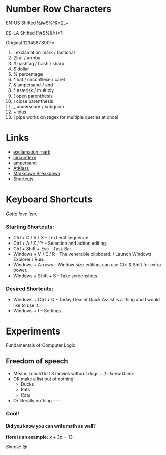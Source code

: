 # Number Row Characters
EN-US Shifted   !@#$%^&*()_+

ES-LA Shifted   !"#$%&/()=?¡

Original        1234567890-=
  1.  !  exclamation mark / factiorial
  1.  @  at / arroba
  1.  \#  hashtag  / hash  / sharp
  1.  $  dollar
  1.  %  percentage
  6.  ^  hat  /  circonflexe / caret
  7.  &  ampersand  /  and
  8.  \*  asterisk  /  multiply
  9.  (  open parenthesis
  10.  ) close parenthesis
  11.  _ underscore  /  subguión
  12.  \+ plus
  13.  | pipe works on regex for multiple queries at once!
# Links
  * [exclamation mark](https://www.youtube.com/watch?v=dQw4w9WgXcQ)
  * [circonflexe](https://www.lawlessfrench.com/pronunciation/circumflex/)
  * [ampersand](https://en.wikipedia.org/wiki/Ampersand)
  * [AtKlass](https://app.atklass.com/members/l/dashboard)
  * [Markdown Breakdown](https://www.markdownguide.org/basic-syntax/)
  * [Shortcuts](https://support.microsoft.com/en-us/windows/keyboard-shortcuts-in-windows-dcc61a57-8ff0-cffe-9796-cb9706c75eec)

# Keyboard Shortcuts
*Gotta love 'em.*

### Starting Shortcuts:
  - Ctrl + C / V / X    - Text edit sequence.
  - Ctrl + A / Z / Y    - Selection and action editing.
  - Ctrl + Shift + Esc  - Task Bar.
  - Windows + V / E / R - The venerable clipboard. / Launch Windows Explorer / Run.
  - Windows + Arrows    - Window size editing, can use Ctrl & Shift for extra power.
  - Windows + Shift + S - Take screenshots.

### Desired Shortcuts:
  - Windows + Ctrl + Q  - Today I learnt Quick Assist is a thing and I would like to use it.
  - Windows + I         - Settings.

# Experiments
Fundamentals of Computer Logic

## Freedom of speech
  - Means I could list 3 movies without dogs... _if i knew them._
  - OR make a list out of nothing!
    - Ducks
    - Rats
    - Cats
   - Or literally nothing
    -
    -
    -   

  ### Cool! 
  #### Did you know you can write math as well?
**Here is an example:**
$x+3p=13$

*Simple!* :sunglasses:

